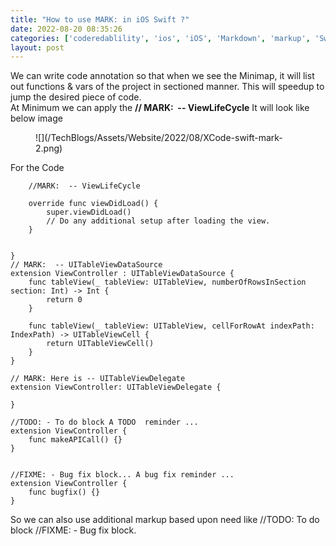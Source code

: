 ```yaml
---
title: "How to use MARK: in iOS Swift ?"
date: 2022-08-20 08:35:26
categories: ['coderedablility', 'ios', 'iOS', 'Markdown', 'markup', 'Swift', 'swift']
layout: post
---
```


<!-- wp:paragraph -->
We can write code annotation so that when we see the Minimap, it will list out functions & vars of the project in sectioned manner. This will speedup to jump the desired piece of code.<br>At Minimum we can apply the <strong>// MARK:  -- ViewLifeCycle</strong> It will look like below image


<!-- /wp:paragraph -->

<!-- wp:image {"id":1060,"sizeSlug":"full","linkDestination":"none"} -->
<figure class="wp-block-image size-full">![](/TechBlogs/Assets/Website/2022/08/XCode-swift-mark-2.png)</figure>
<!-- /wp:image -->

<!-- wp:paragraph -->
For the Code


<!-- /wp:paragraph -->

<!-- wp:code -->
<pre class="wp-block-code"><code lang="swift" class="language-swift">    //MARK:  -- ViewLifeCycle

    override func viewDidLoad() {
        super.viewDidLoad()
        // Do any additional setup after loading the view.
    }


}
// MARK:  -- UITableViewDataSource
extension ViewController : UITableViewDataSource {
    func tableView(_ tableView: UITableView, numberOfRowsInSection section: Int) -> Int {
        return 0
    }
    
    func tableView(_ tableView: UITableView, cellForRowAt indexPath: IndexPath) -> UITableViewCell {
        return UITableViewCell()
    }
}

// MARK: Here is -- UITableViewDelegate
extension ViewController: UITableViewDelegate {
    
}

//TODO: - To do block A TODO  reminder ...
extension ViewController {
    func makeAPICall() {}
}


//FIXME: - Bug fix block... A bug fix reminder ...
extension ViewController {
    func bugfix() {}
}
</code></pre>
<!-- /wp:code -->

<!-- wp:paragraph -->
So we can also use additional markup based upon need like //TODO: To do block //FIXME: - Bug fix block.


<!-- /wp:paragraph -->